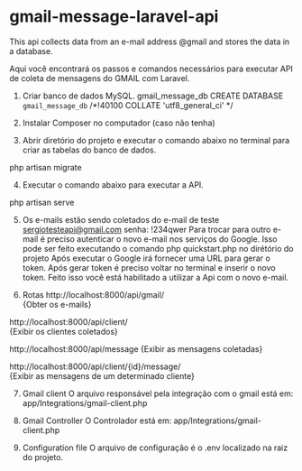 # gmail-message-laravel-api
This api collects data from an e-mail address @gmail and stores the data in a database.

Aqui você encontrará os passos e comandos necessários para executar API de coleta de mensagens do GMAIL com Laravel.

1. Criar banco de dados MySQL.
gmail_message_db
CREATE DATABASE `gmail_message_db` /*!40100 COLLATE 'utf8_general_ci' */

2. Instalar Composer no computador (caso não tenha)

3. Abrir diretório do projeto e executar o comando abaixo no terminal para criar as tabelas do banco de dados.

php artisan migrate 

4. Executar o comando abaixo para executar a API.

php artisan serve

5. Os e-mails estão sendo coletados do e-mail de teste sergiotesteapi@gmail.com
senha: !234qwer
Para trocar para outro e-mail é preciso autenticar o novo e-mail nos serviços do Google. Isso pode ser feito executando o comando 
php quickstart.php no dirétório do projeto
Após executar o Google irá fornecer uma URL para gerar o token. Após gerar token é preciso voltar no terminal e inserir o novo token. Feito isso você está habilitado a utilizar a Api com o novo e-mail.

6. Rotas
http://localhost:8000/api/gmail/   
{Obter os e-mails}

http://localhost:8000/api/client/   
{Exibir os clientes coletados}

http://localhost:8000/api/message 
{Exibir as mensagens coletadas}

http://localhost:8000/api/client/{id}/message/  
{Exibir as mensagens de um determinado cliente}

7. Gmail client
O arquivo responsável pela integração com o gmail está em: app/Integrations/gmail-client.php

8. Gmail Controller
O Controlador está em: app/Integrations/gmail-client.php

9. Configuration file
O arquivo de configuração é o .env localizado na raiz do projeto.

